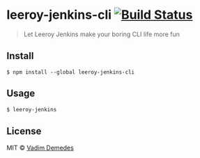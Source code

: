 # leeroy-jenkins-cli [![Build Status](https://travis-ci.org/vadimdemedes/leeroy-jenkins-cli.svg?branch=master)](https://travis-ci.org/vadimdemedes/leeroy-jenkins-cli)

> Let Leeroy Jenkins make your boring CLI life more fun


## Install

```
$ npm install --global leeroy-jenkins-cli
```


## Usage

```bash
$ leeroy-jenkins
```


## License

MIT © [Vadim Demedes](https://github.com/vadimdemedes)
